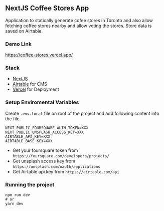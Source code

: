 ## NextJS Coffee Stores App
Application to statically generate cofee stores in Toronto and also allow fetching coffee stores nearby and allow voting the stores. Store data is saved on Airtable.

### Demo Link
https://coffee-stores.vercel.app/

### Stack
- [NextJS](https://nextjs.org/)
- [Airtable](https://airtable.com/) for CMS
- [Vercel](https://vercel.com/) for Deployment

### Setup Enviromental Variables

Create `.env.local` file on root of the project and add following content into the file.

```
NEXT_PUBLIC_FOURSQUARE_AUTH_TOKEN=XXX
NEXT_PUBLIC_UNSPLASH_ACCESS_KEY=XXX
AIRTABLE_API_KEY=XXX
AIRTABLE_BASE_KEY=XXX
```

- Get your foursquare token from `https://foursquare.com/developers/projects/`
- Get unsplash access key from `https://unsplash.com/oauth/applications`
- Get Airtable api key from `https://airtable.com/api`

### Running the project

```
npm run dev
# or
yarn dev
```
